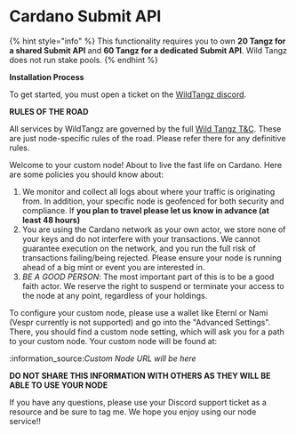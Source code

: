 # Cardano Submit API

{% hint style="info" %}
This functionality requires you to own **20 Tangz for a shared Submit API** and **60 Tangz for a dedicated Submit API**.  Wild Tangz does not run stake pools.
{% endhint %}

**Installation Process**

To get started, you must open a ticket on the [WildTangz discord](https://discord.gg/wildtangz).

**RULES OF THE ROAD**

All services by WildTangz are governed by the full [Wild Tangz T\&C](https://www.wildtangz.com/terms-and-conditions). These are just node-specific rules of the road. Please refer there for any definitive rules.

Welcome to your custom node! About to live the fast life on Cardano. Here are some policies you should know about:

1. We monitor and collect all logs about where your traffic is originating from. In addition, your specific node is geofenced for both security and compliance. If **you plan to travel please let us know in advance (at least 48 hours)**
2. You are using the Cardano network as your own actor, we store none of your keys and do not interfere with your transactions. We cannot guarantee execution on the network, and you run the full risk of transactions failing/being rejected. Please ensure your node is running ahead of a big mint or event you are interested in.
3. _BE A GOOD PERSON_: The most important part of this is to be a good faith actor. We reserve the right to suspend or terminate your access to the node at any point, regardless of your holdings.

To configure your custom node, please use a wallet like Eternl or Nami (Vespr currently is not supported) and go into the "Advanced Settings". There, you should find a custom node setting, which will ask you for a path to your custom node. Your custom node will be found at:&#x20;

:information\_source:_Custom Node URL will be here_

**DO NOT SHARE THIS INFORMATION WITH OTHERS AS THEY WILL BE ABLE TO USE YOUR NODE**

If you have any questions, please use your Discord support ticket as a resource and be sure to tag me. We hope you enjoy using our node service!!
